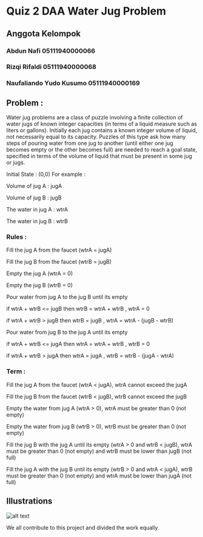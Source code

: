 # Quiz 2 DAA Water Jug Problem

## Anggota Kelompok
### Abdun Nafi 05111940000066
### Rizqi Rifaldi 05111940000068
### Naufaliando Yudo Kusumo 05111940000169

## Problem :
Water jug problems are a class of puzzle involving a finite collection of water jugs of known integer capacities (in terms of a liquid measure such as liters or gallons). Initially each jug contains a known integer volume of liquid, not necessarily equal to its capacity. Puzzles of this type ask how many steps of pouring water from one jug to another (until either one jug becomes empty or the other becomes full) are needed to reach a goal state, specified in terms of the volume of liquid that must be present in some jug or jugs.

Initial State : (0,0)
For example :

Volume of jug A : jugA

Volume of jug B : jugB

The water in jug A : wtrA

The water in jug B : wtrB

### Rules :

Fill the jug A from the faucet (wtrA = jugA)

Fill the jug B from the faucet (wtrB = jugB)

Empty the jug A (wtrA = 0)

Empty the jug B (wtrB = 0)

Pour water from jug A to the jug B until its empty

if wtrA + wtrB <= jugB then wtrB = wtrA + wtrB , wtrA = 0 

if wtrA + wtrB > jugB then wtrB = jugB , wtrA = wtrA - (jugB - wtrB)

Pour water from  jug B to the jug A until its empty

if wtrA + wtrB <= jugA then wtrA = wtrA + wtrB , wtrB = 0

if wtrA + wtrB > jugA then wtrA = jugA , wtrB = wtrB - (jugA - wtrA)





### Term :

Fill the jug A from the faucet (wtrA < jugA), wtrA cannot exceed the jugA

Fill the jug B from the faucet (wtrB < jugB), wtrB cannot exceed the jugB

Empty the water from jug A (wtrA > 0), wtrA must be greater than 0 (not empty)

Empty the water from jug B (wtrB > 0), wtrB must be greater than 0 (not empty)

Fill the jug B with the jug A until its empty (wtrA > 0 and wtrB < jugB), wtrA must be greater than 0 (not empty) and wtrB must be lower than jugB (not full)

 Fill the jug A with the jug B until its empty (wtrB > 0 and wtrA < jugA), wtrB must be greater than 0 (not empty) and wtrA must be lower than jugA (not full)

## Illustrations

![alt text](https://i.postimg.cc/0N5mx4nX/guci.png)



We all contribute to this project and divided the work equally.
